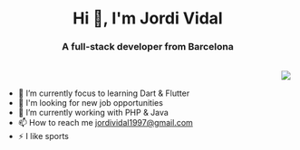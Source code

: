 <h1 align="center">Hi 👋, I'm Jordi Vidal</h1>
<h3 align="center">A full-stack developer from Barcelona</h3>
<br>
<a href="https://github.com/JordiiVidal">
  <img align="right" src="https://github-readme-stats-sigma-five.vercel.app/api/top-langs?username=JordiiVidal&show_icons=true&theme=dark&bg_color=00000000&layout=compact&hide_border=true" />
</a>
<br>

 - 🎯 I’m currently focus to learning Dart & Flutter
 - 👯 I'm looking for new job opportunities
 - 🤝 I’m currently working with PHP & Java
 - 📫 How to reach me jordividal1997@gmail.com
 - ⚡ I like sports
